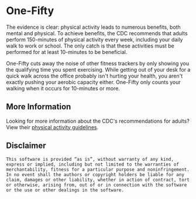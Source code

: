 # One-Fifty

The evidence is clear: physical activity leads to numerous benefits, both mental and physical. To achieve benefits, the CDC recommends that adults perform 150-minutes of physical activity every week, including your daily walk to work or school. The only catch is that these activities must be performed for at least 10-minutes to be beneficial.

One-Fifty cuts away the noise of other fitness trackers by only showing you the qualifying time you spent exercising. While getting out of your desk for a quick walk across the office probably isn't hurting your health, you aren't exactly pushing your aerobic capacity either. One-Fifty only counts your walking when it occurs for 10-minutes or more.

## More Information
Looking for more information about the CDC's recommendations for adults? View their [physical activity guidelines](http://www.cdc.gov/physicalactivity/basics/adults/index.htm).

## Disclaimer
```
This software is provided “as is”, without warranty of any kind, express or implied, including but not limited to the warranties of merchantability, fitness for a particular purpose and noninfringement. In no event shall the authors or copyright holders be liable for any claim, damages or other liability, whether in action of contract, tort or otherwise, arising from, out of or in connection with the software or the use or other dealings in the software.
```
